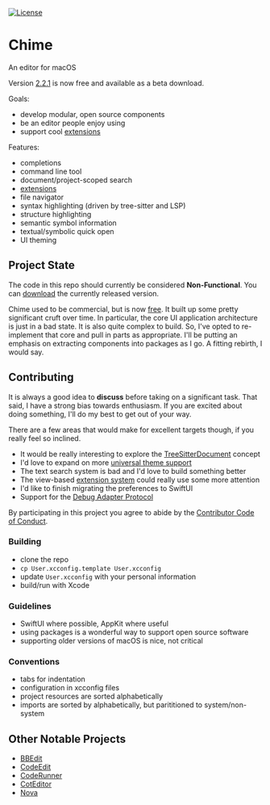 [![License][license badge]][license]

# Chime
An editor for macOS

Version [2.2.1][download] is now free and available as a beta download.

Goals:
- develop modular, open source components
- be an editor people enjoy using
- support cool [extensions][chimekit]

Features:
- completions
- command line tool
- document/project-scoped search
- [extensions][chimekit]
- file navigator
- syntax highlighting (driven by tree-sitter and LSP)
- structure highlighting
- semantic symbol information
- textual/symbolic quick open
- UI theming

## Project State

The code in this repo should currently be considered **Non-Functional**. You can [download][download] the currently released version.

Chime used to be commercial, but is now [free][download]. It built up some pretty significant cruft over time. In particular, the core UI application architecture is just in a bad state. It is also quite complex to build. So, I've opted to re-implement that core and pull in parts as appropriate. I'll be putting an emphasis on extracting components into packages as I go. A fitting rebirth, I would say.

## Contributing

It is always a good idea to **discuss** before taking on a significant task. That said, I have a strong bias towards enthusiasm. If you are excited about doing something, I'll do my best to get out of your way.

There are a few areas that would make for excellent targets though, if you really feel so inclined.

- It would be really interesting to explore the [TreeSitterDocument](https://github.com/ChimeHQ/SwiftTreeSitter#treesitterdocument) concept
- I'd love to expand on more [universal theme support](https://github.com/chimeHQ/ThemePark)
- The text search system is bad and I'd love to build something better
- The view-based [extension system][chimekit] could really use some more attention
- I'd like to finish migrating the preferences to SwiftUI
- Support for the [Debug Adapter Protocol](https://github.com/ChimeHQ/DebugAdapterProtocol)

By participating in this project you agree to abide by the [Contributor Code of Conduct](CODE_OF_CONDUCT.md).

### Building
 
- clone the repo
- `cp User.xcconfig.template User.xcconfig`
- update `User.xcconfig` with your personal information
- build/run with Xcode

### Guidelines

- SwiftUI where possible, AppKit where useful
- using packages is a wonderful way to support open source software
- supporting older versions of macOS is nice, not critical

### Conventions

- tabs for indentation
- configuration in xcconfig files
- project resources are sorted alphabetically
- imports are sorted by alphabetically, but parititioned to system/non-system

## Other Notable Projects

- [BBEdit](https://www.barebones.com/products/bbedit/)
- [CodeEdit](https://www.codeedit.app)
- [CodeRunner](https://coderunnerapp.com)
- [CotEditor](https://coteditor.com)
- [Nova](https://nova.app)

[license]: https://opensource.org/licenses/BSD-3-Clause
[license badge]: https://img.shields.io/github/license/ChimeHQ/Chime
[download]: https://www.chimehq.com/download
[chimekit]: https://github.com/ChimeHQ/ChimeKit
